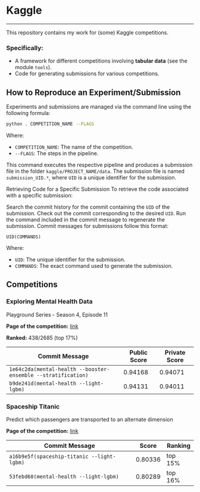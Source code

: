 
# Kaggle

---

This repository contains my work for (some) Kaggle competitions.

### Specifically:
- A framework for different competitions involving **tabular data** (see the module `tools`).
- Code for generating submissions for various competitions.

## How to Reproduce an Experiment/Submission

Experiments and submissions are managed via the command line using the following formula:

```bash
python . COMPETITION_NAME --FLAGS
```
Where:
- `COMPETITION_NAME`: The name of the competition.
- `--FLAGS`: The steps in the pipeline.

This command executes the respective pipeline and produces a submission file 
in the folder `kaggle/PROJECT_NAME/data`. The submission file is named 
`submission_UID.*`, where `UID` is a unique identifier for the submission.

Retrieving Code for a Specific Submission
To retrieve the code associated with a specific submission:

Search the commit history for the commit containing the `UID` of the submission.
Check out the commit corresponding to the desired `UID`.
Run the command included in the commit message to regenerate the submission.
Commit messages for submissions follow this format:

```text
UID(COMMANDS)
```
Where:
- `UID`: The unique identifier for the submission.
- `COMMANDS`: The exact command used to generate the submission.

## Competitions

### Exploring Mental Health Data

Playground Series - Season 4, Episode 11

**Page of the competition:** [link](https://www.kaggle.com/competitions/playground-series-s4e11)

**Ranked:** 438/2685 (top 17%)

| Commit Message                                                | Public Score | Private Score |
|---------------------------------------------------------------|--------------|---------------|
| `1e64c2da(mental-health --booster-ensemble --stratification)` | 0.94168      | 0.94071       |
| `b9de241d(mental-health --light-lgbm)`                        | 0.94131      | 0.94011       |



### Spaceship Titanic

Predict which passengers are transported to an alternate dimension

**Page of the competition:** [link](https://www.kaggle.com/competitions/spaceship-titanic)

| Commit Message                             | Score   | Ranking |
|--------------------------------------------|---------|---------|
| `a16b9e5f(spaceship-titanic --light-lgbm)` | 0.80336 | top 15% |
| `53febd60(mental-health --light-lgbm)`     | 0.80289 | top 16% |


